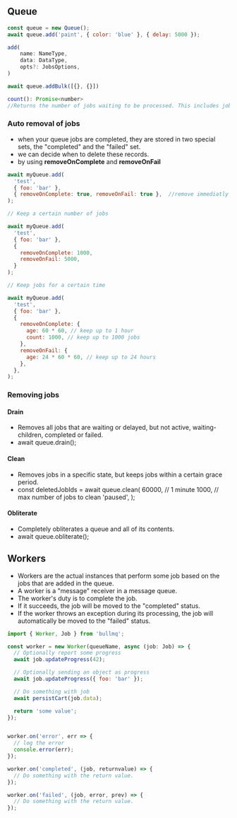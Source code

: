 
## Queue 

```js
const queue = new Queue();
await queue.add('paint', { color: 'blue' }, { delay: 5000 });

```

```js
add(
    name: NameType,
    data: DataType,
    opts?: JobsOptions,
)

await queue.addBulk([{}, {}])

count(): Promise<number>
//Returns the number of jobs waiting to be processed. This includes jobs that are "waiting" or "delayed" or "prioritized" or "waiting-children".
```


### Auto removal of jobs
- when your queue jobs are completed, they are stored in two special sets, the "completed" and the "failed" set.
- we can decide when to delete these records.
- by using **removeOnComplete** and **removeOnFail**

```js
await myQueue.add(
  'test',
  { foo: 'bar' },
  { removeOnComplete: true, removeOnFail: true },  //remove immediatly
); 
```

```js
// Keep a certain number of jobs

await myQueue.add(
  'test',
  { foo: 'bar' },
  { 
    removeOnComplete: 1000, 
    removeOnFail: 5000,
  }
); 
```

```js
// Keep jobs for a certain time

await myQueue.add(
  'test',
  { foo: 'bar' },
  {
    removeOnComplete: {
      age: 60 * 60, // keep up to 1 hour
      count: 1000, // keep up to 1000 jobs
    },
    removeOnFail: {
      age: 24 * 60 * 60, // keep up to 24 hours
    },
  },
);
```

### Removing jobs 

#### Drain 
- Removes all jobs that are waiting or delayed, but not active, waiting-children, completed or failed.
- await queue.drain();

#### Clean 
- Removes jobs in a specific state, but keeps jobs within a certain grace period.
- const deletedJobIds = await queue.clean(
  60000, // 1 minute
  1000, // max number of jobs to clean
  'paused',
);


#### Obliterate
- Completely obliterates a queue and all of its contents.
- await queue.obliterate();


## Workers

- Workers are the actual instances that perform some job based on the jobs that are added in the queue. 
- A worker is a "message" receiver in a message queue. 
- The worker's duty is to complete the job. 
- If it succeeds, the job will be moved to the "completed" status. 
- If the worker throws an exception during its processing, the job will automatically be moved to the "failed" status.


```js
import { Worker, Job } from 'bullmq';

const worker = new Worker(queueName, async (job: Job) => {
  // Optionally report some progress
  await job.updateProgress(42);

  // Optionally sending an object as progress
  await job.updateProgress({ foo: 'bar' });

  // Do something with job
  await persistCart(job.data);

  return 'some value';
});


worker.on('error', err => {
  // log the error
  console.error(err);
});

worker.on('completed', (job, returnvalue) => {
  // Do something with the return value.
});

worker.on('failed', (job, error, prev) => {
  // Do something with the return value.
});
```